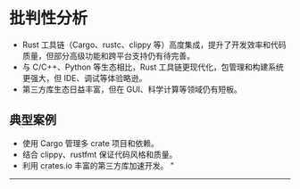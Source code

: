 ﻿# 批判性分析

- Rust 工具链（Cargo、rustc、clippy 等）高度集成，提升了开发效率和代码质量，但部分高级功能和跨平台支持仍有待完善。
- 与 C/C++、Python 等生态相比，Rust 工具链更现代化，包管理和构建系统更强大，但 IDE、调试等体验略逊。
- 第三方库生态日益丰富，但在 GUI、科学计算等领域仍有短板。

## 典型案例

- 使用 Cargo 管理多 crate 项目和依赖。
- 结合 clippy、rustfmt 保证代码风格和质量。
- 利用 crates.io 丰富的第三方库加速开发。
"

---
